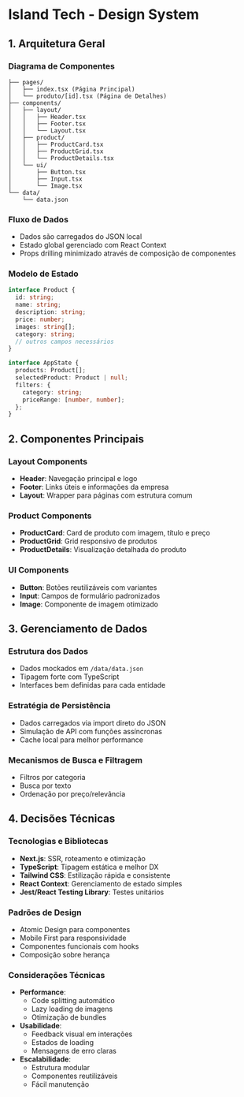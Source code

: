 # Island Tech - Design System

## 1. Arquitetura Geral

### Diagrama de Componentes

```
├── pages/
│   ├── index.tsx (Página Principal)
│   └── produto/[id].tsx (Página de Detalhes)
├── components/
│   ├── layout/
│   │   ├── Header.tsx
│   │   ├── Footer.tsx
│   │   └── Layout.tsx
│   ├── product/
│   │   ├── ProductCard.tsx
│   │   ├── ProductGrid.tsx
│   │   └── ProductDetails.tsx
│   └── ui/
│       ├── Button.tsx
│       ├── Input.tsx
│       └── Image.tsx
└── data/
    └── data.json
```

### Fluxo de Dados

- Dados são carregados do JSON local
- Estado global gerenciado com React Context
- Props drilling minimizado através de composição de componentes

### Modelo de Estado

```typescript
interface Product {
  id: string;
  name: string;
  description: string;
  price: number;
  images: string[];
  category: string;
  // outros campos necessários
}

interface AppState {
  products: Product[];
  selectedProduct: Product | null;
  filters: {
    category: string;
    priceRange: [number, number];
  };
}
```

## 2. Componentes Principais

### Layout Components

- **Header**: Navegação principal e logo
- **Footer**: Links úteis e informações da empresa
- **Layout**: Wrapper para páginas com estrutura comum

### Product Components

- **ProductCard**: Card de produto com imagem, título e preço
- **ProductGrid**: Grid responsivo de produtos
- **ProductDetails**: Visualização detalhada do produto

### UI Components

- **Button**: Botões reutilizáveis com variantes
- **Input**: Campos de formulário padronizados
- **Image**: Componente de imagem otimizado

## 3. Gerenciamento de Dados

### Estrutura dos Dados

- Dados mockados em `/data/data.json`
- Tipagem forte com TypeScript
- Interfaces bem definidas para cada entidade

### Estratégia de Persistência

- Dados carregados via import direto do JSON
- Simulação de API com funções assíncronas
- Cache local para melhor performance

### Mecanismos de Busca e Filtragem

- Filtros por categoria
- Busca por texto
- Ordenação por preço/relevância

## 4. Decisões Técnicas

### Tecnologias e Bibliotecas

- **Next.js**: SSR, roteamento e otimização
- **TypeScript**: Tipagem estática e melhor DX
- **Tailwind CSS**: Estilização rápida e consistente
- **React Context**: Gerenciamento de estado simples
- **Jest/React Testing Library**: Testes unitários

### Padrões de Design

- Atomic Design para componentes
- Mobile First para responsividade
- Componentes funcionais com hooks
- Composição sobre herança

### Considerações Técnicas

- **Performance**:
  - Code splitting automático
  - Lazy loading de imagens
  - Otimização de bundles
- **Usabilidade**:
  - Feedback visual em interações
  - Estados de loading
  - Mensagens de erro claras
- **Escalabilidade**:
  - Estrutura modular
  - Componentes reutilizáveis
  - Fácil manutenção
